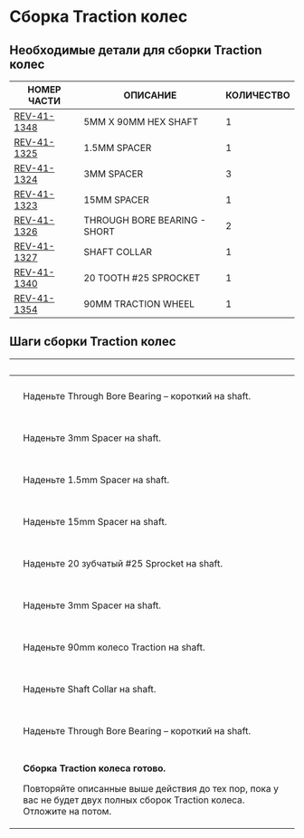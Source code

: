 # Сборка Traction колес

## Необходимые детали для сборки Traction колес &#x20;

| **НОМЕР ЧАСТИ**                                         | **ОПИСАНИЕ**                 | **КОЛИЧЕСТВО** |
| ------------------------------------------------------- | ---------------------------- | -------------- |
| [REV-41-1348](https://www.revrobotics.com/rev-41-1348/) | 5MM X 90MM HEX SHAFT         | 1              |
| [REV-41-1325](https://www.revrobotics.com/rev-41-1325/) | 1.5MM SPACER                 | 1              |
| [REV-41-1324](https://www.revrobotics.com/rev-41-1324/) | 3MM SPACER                   | 3              |
| [REV-41-1323](https://www.revrobotics.com/rev-41-1323/) | 15MM SPACER                  | 1              |
| [REV-41-1326](https://www.revrobotics.com/rev-41-1326/) | THROUGH BORE BEARING - SHORT | 2              |
| [REV-41-1327](https://www.revrobotics.com/rev-41-1327/) | SHAFT COLLAR                 | 1              |
| [REV-41-1340](https://www.revrobotics.com/rev-41-1340/) | 20 TOOTH #25 SPROCKET        | 1              |
| [REV-41-1354](https://www.revrobotics.com/rev-41-1354/) | 90MM TRACTION WHEEL          | 1              |

## Шаги сборки Traction колес&#x20;

| ​                                                                                                                                                                                                                                                                                                                         | ​                                                                                                                                                                                                              |
| ------------------------------------------------------------------------------------------------------------------------------------------------------------------------------------------------------------------------------------------------------------------------------------------------------------------------- | -------------------------------------------------------------------------------------------------------------------------------------------------------------------------------------------------------------- |
| <p>​</p><p><img src="https://2589213514-files.gitbook.io/~/files/v0/b/gitbook-legacy-files/o/assets%2F-M5yw0n8IneF5-9ybLjT%2F-MCJO2HP8-0d6P3fQ3Wa%2F-MCO0XKXxyjKab8VRGfr%2FACD_Add%20Short%20Through%20Bore%201.svg?alt=media&#x26;token=14f3d3e3-ede5-4808-a58d-0d1822733c38" alt="" data-size="original"></p>           | Наденьте Through Bore Bearing – короткий на shaft.                                                                                                                                                             |
| <p>​</p><p><img src="https://2589213514-files.gitbook.io/~/files/v0/b/gitbook-legacy-files/o/assets%2F-M5yw0n8IneF5-9ybLjT%2F-MCJO2HP8-0d6P3fQ3Wa%2F-MCO1CA0EtbiQxFaeilp%2FACD_Add%20short%20spacer%201.svg?alt=media&#x26;token=d2be2c3d-13d0-43eb-96b2-6684acd62b22" alt="" data-size="original"></p>                   | Наденьте 3mm Spacer на shaft.                                                                                                                                                                                  |
| <p>​</p><p><img src="https://2589213514-files.gitbook.io/~/files/v0/b/gitbook-legacy-files/o/assets%2F-M5yw0n8IneF5-9ybLjT%2F-MCJO2HP8-0d6P3fQ3Wa%2F-MCO1eV9tjRzeVomk-yw%2FACD_Add%20short%20spacer%202.svg?alt=media&#x26;token=5f8e0310-c581-4af4-9e2e-065aee2d58e8" alt="" data-size="original"></p>                   | Наденьте 1.5mm Spacer на shaft.                                                                                                                                                                                |
| <p>​</p><p><img src="https://2589213514-files.gitbook.io/~/files/v0/b/gitbook-legacy-files/o/assets%2F-M5yw0n8IneF5-9ybLjT%2F-MCJO2HP8-0d6P3fQ3Wa%2F-MCO4pVwaGGp_4toVnLC%2FACD_Add%20Long%20Spacer%201.svg?alt=media&#x26;token=afeb01aa-2545-4950-a043-7073b4380228" alt="" data-size="original"></p>                    | Наденьте 15mm Spacer на shaft.                                                                                                                                                                                 |
| <p>​</p><p><img src="https://2589213514-files.gitbook.io/~/files/v0/b/gitbook-legacy-files/o/assets%2F-M5yw0n8IneF5-9ybLjT%2F-MMScnXxaQ27Msw8vGz_%2F-MMSesasUPCpvR-sNZVW%2FACD_Add%20Sprocket.svg?alt=media&#x26;token=ae43b41b-2a2c-4402-90b6-4e24360d9fef" alt="" data-size="original"></p>                             | Наденьте 20 зубчатый #25 Sprocket на shaft.                                                                                                                                                                    |
| <p><img src="https://2589213514-files.gitbook.io/~/files/v0/b/gitbook-legacy-files/o/assets%2F-M5yw0n8IneF5-9ybLjT%2F-MMScnXxaQ27Msw8vGz_%2F-MMSeddQHlBlhPcQc44i%2FACD_Add%20short%20spacer%203.svg?alt=media&#x26;token=0b4a03cd-71c1-447b-8235-5c721b06b19f" alt="" data-size="original"></p><p>​</p>                   | Наденьте 3mm Spacer на shaft.                                                                                                                                                                                  |
| <p>​</p><p><img src="https://2589213514-files.gitbook.io/~/files/v0/b/gitbook-legacy-files/o/assets%2F-M5yw0n8IneF5-9ybLjT%2F-MMScnXxaQ27Msw8vGz_%2F-MMSez97AK8ZJeUbAVIz%2FACD_Add%20Traction%20Wheel.svg?alt=media&#x26;token=73213f37-e513-4937-a1be-992e7ccacc38" alt="" data-size="original"></p>                     | Наденьте 90mm колесо Traction на shaft.                                                                                                                                                                        |
| <p>​</p><p><img src="https://2589213514-files.gitbook.io/~/files/v0/b/gitbook-legacy-files/o/assets%2F-M5yw0n8IneF5-9ybLjT%2F-MMScnXxaQ27Msw8vGz_%2F-MMSfGdPS7P7pJyGaQyn%2FACD_Add%20Shaft%20Collar.svg?alt=media&#x26;token=20c50e39-492c-499e-961a-e9e942eb5a07" alt="" data-size="original"></p>                       | Наденьте Shaft Collar на shaft.                                                                                                                                                                                |
| <p>​</p><p><img src="https://2589213514-files.gitbook.io/~/files/v0/b/gitbook-legacy-files/o/assets%2F-M5yw0n8IneF5-9ybLjT%2F-MMScnXxaQ27Msw8vGz_%2F-MMSfKqOnd4ywvKM3ETz%2FACD_Add%20short%20through%20bore%20bearing%202.svg?alt=media&#x26;token=edb0c603-7d33-4d83-86ac-0926da346416" alt="" data-size="original"></p> | Наденьте Through Bore Bearing – короткий на shaft.                                                                                                                                                             |
| <p>​</p><p><img src="https://2589213514-files.gitbook.io/~/files/v0/b/gitbook-legacy-files/o/assets%2F-M5yw0n8IneF5-9ybLjT%2F-MMScnXxaQ27Msw8vGz_%2F-MMSfVRpyINKF96F_2Hb%2FACD_Traction%20Wheel%20Complete.svg?alt=media&#x26;token=ec15374e-9158-4212-903f-6e91ce83767e" alt="" data-size="original"></p>                | <p><strong>Сборка Traction колеса готово.</strong></p><p><strong></strong></p><p>Повторяйте описанные выше действия до тех пор, пока у вас не будет двух полных cборок Traction колеса. Отложите на потом.</p> |
